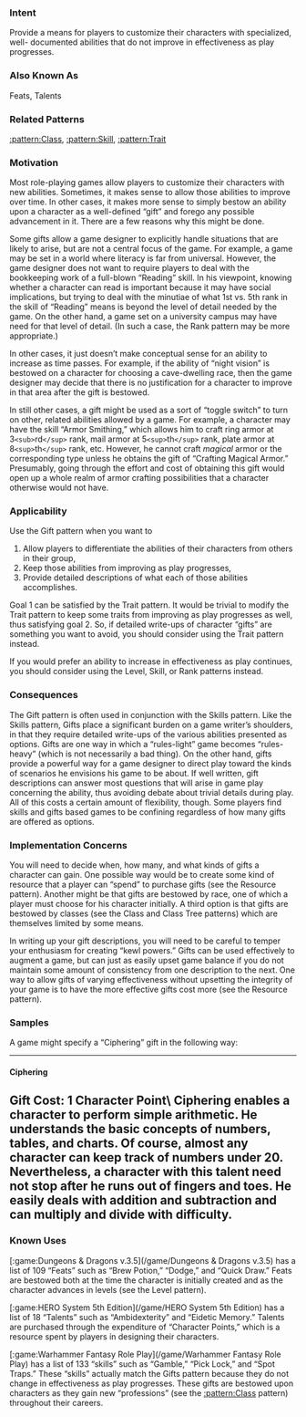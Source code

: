 ### Intent

Provide a means for players to customize their characters with specialized, well-
documented abilities that do not improve in effectiveness as play progresses.

### Also Known As

Feats, Talents

### Related Patterns

[:pattern:Class](/pattern/Class), [:pattern:Skill](/pattern/Skill), [:pattern:Trait](/pattern/Trait)

### Motivation

Most role-playing games allow players to customize their characters with new abilities.
Sometimes, it makes sense to allow those abilities to improve over time. In other cases,
it makes more sense to simply bestow an ability upon a character as a well-defined
“gift” and forego any possible advancement in it. There are a few reasons why this
might be done.

Some gifts allow a game designer to explicitly handle situations that are likely to arise,
but are not a central focus of the game. For example, a game may be set in a world
where literacy is far from universal. However, the game designer does not want to
require players to deal with the bookkeeping work of a full-blown “Reading” skill. In
his viewpoint, knowing whether a character can read is important because it may have
social implications, but trying to deal with the minutiae of what 1st vs. 5th rank in the
skill of “Reading” means is beyond the level of detail needed by the game. On the other
hand, a game set on a university campus may have need for that level of detail. (In such
a case, the Rank pattern may be more appropriate.)

In other cases, it just doesn’t make conceptual sense for an ability to increase as time
passes. For example, if the ability of “night vision” is bestowed on a character for
choosing a cave-dwelling race, then the game designer may decide that there is no
justification for a character to improve in that area after the gift is bestowed.

In still other cases, a gift might be used as a sort of “toggle switch” to turn on other,
related abilities allowed by a game. For example, a character may have the skill
“Armor Smithing,” which allows him to craft ring armor at 3`<sub>`rd`</sup>` rank, mail armor at 5`<sup>`th`</sup>`
rank, plate armor at 8`<sup>`th`</sup>` rank, etc. However, he cannot craft *magical* armor or the
corresponding type unless he obtains the gift of “Crafting Magical Armor.”
Presumably, going through the effort and cost of obtaining this gift would open up a
whole realm of armor crafting possibilities that a character otherwise would not have.

### Applicability

Use the Gift pattern when you want to
 1.  Allow players to differentiate the abilities of their characters from others in their group,
 2.  Keep those abilities from improving as play progresses,
 3.  Provide detailed descriptions of what each of those abilities accomplishes. 

Goal 1 can be satisfied by the Trait pattern. It would be trivial to modify the Trait
pattern to keep some traits from improving as play progresses as well, thus satisfying
goal 2. So, if detailed write-ups of character “gifts” are something you want to avoid,
you should consider using the Trait pattern instead.

If you would prefer an ability to increase in effectiveness as play continues, you should
consider using the Level, Skill, or Rank patterns instead.

### Consequences

The Gift pattern is often used in conjunction with the Skills pattern. Like the Skills
pattern, Gifts place a significant burden on a game writer’s shoulders, in that they
require detailed write-ups of the various abilities presented as options. Gifts are one
way in which a “rules-light” game becomes “rules-heavy” (which is not necessarily a
bad thing). On the other hand, gifts provide a powerful way for a game designer to
direct play toward the kinds of scenarios he envisions his game to be about. If well
written, gift descriptions can answer most questions that will arise in game play
concerning the ability, thus avoiding debate about trivial details during play. All of this
costs a certain amount of flexibility, though. Some players find skills and gifts based
games to be confining regardless of how many gifts are offered as options.

### Implementation Concerns

You will need to decide when, how many, and what kinds of gifts a character can gain.
One possible way would be to create some kind of resource that a player can “spend” to
purchase gifts (see the Resource pattern). Another might be that gifts are bestowed by
race, one of which a player must choose for his character initially. A third option is that
gifts are bestowed by classes (see the Class and Class Tree patterns) which are
themselves limited by some means.

In writing up your gift descriptions, you will need to be careful to temper your
enthusiasm for creating “kewl powers.” Gifts can be used effectively to augment a
game, but can just as easily upset game balance if you do not maintain some amount of
consistency from one description to the next. One way to allow gifts of varying
effectiveness without upsetting the integrity of your game is to have the more effective
gifts cost more (see the Resource pattern).

### Samples

A game might specify a “Ciphering” gift in the following way:

----
#### Ciphering

Gift Cost: 1 Character Point\\
Ciphering enables a character to perform simple arithmetic. He understands the
basic concepts of numbers, tables, and charts. Of course, almost any character
can keep track of numbers under 20. Nevertheless, a character with this talent
need not stop after he runs out of fingers and toes. He easily deals with addition
and subtraction and can multiply and divide with difficulty.
----

### Known Uses

[:game:Dungeons & Dragons v.3.5](/game/Dungeons & Dragons v.3.5) has a list of 109 “Feats” such as “Brew Potion,” “Dodge,”
and “Quick Draw.” Feats are bestowed both at the time the character is initially created
and as the character advances in levels (see the Level pattern).

[:game:HERO System 5th Edition](/game/HERO System 5th Edition) has a list of 18 “Talents” such as “Ambidexterity” and
“Eidetic Memory.” Talents are purchased through the expenditure of “Character
Points,” which is a resource spent by players in designing their characters.

[:game:Warhammer Fantasy Role Play](/game/Warhammer Fantasy Role Play) has a list of 133 “skills” such as “Gamble,” “Pick
Lock,” and “Spot Traps.” These “skills” actually match the Gifts pattern because they
do not change in effectiveness as play progresses. These gifts are bestowed upon
characters as they gain new “professions” (see the [:pattern:Class](/pattern/Class) pattern) throughout their
careers.


